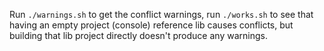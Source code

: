 Run `./warnings.sh` to get the conflict warnings, run `./works.sh` to see that having an empty project (console) reference lib causes conflicts, but building that lib project directly doesn't produce any warnings. 
